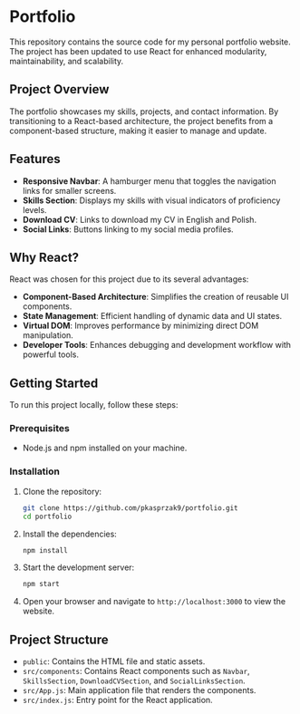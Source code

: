 # Portfolio

This repository contains the source code for my personal portfolio website. The project has been updated to use React for enhanced modularity, maintainability, and scalability.

## Project Overview

The portfolio showcases my skills, projects, and contact information. By transitioning to a React-based architecture, the project benefits from a component-based structure, making it easier to manage and update.

## Features

- **Responsive Navbar**: A hamburger menu that toggles the navigation links for smaller screens.
- **Skills Section**: Displays my skills with visual indicators of proficiency levels.
- **Download CV**: Links to download my CV in English and Polish.
- **Social Links**: Buttons linking to my social media profiles.

## Why React?

React was chosen for this project due to its several advantages:
- **Component-Based Architecture**: Simplifies the creation of reusable UI components.
- **State Management**: Efficient handling of dynamic data and UI states.
- **Virtual DOM**: Improves performance by minimizing direct DOM manipulation.
- **Developer Tools**: Enhances debugging and development workflow with powerful tools.

## Getting Started

To run this project locally, follow these steps:

### Prerequisites

- Node.js and npm installed on your machine.

### Installation

1. Clone the repository:
   ```bash
   git clone https://github.com/pkasprzak9/portfolio.git
   cd portfolio
   ```

2. Install the dependencies:
   ```bash
   npm install
   ```

3. Start the development server:
   ```bash
   npm start
   ```

4. Open your browser and navigate to `http://localhost:3000` to view the website.

## Project Structure

- `public`: Contains the HTML file and static assets.
- `src/components`: Contains React components such as `Navbar`, `SkillsSection`, `DownloadCVSection`, and `SocialLinksSection`.
- `src/App.js`: Main application file that renders the components.
- `src/index.js`: Entry point for the React application.

